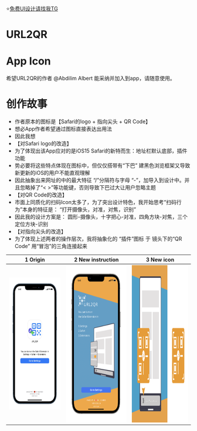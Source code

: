 ⭐️[免费UI设计请找我TG](https://t.me/iFreeUI)


# URL2QR

# App Icon
希望URL2QR的作者 @Abdilim Albert 能采纳并加入到app，请随意使用。

# 创作故事
* 作者原本的图标是【Safari的logo + 指向尖头 + QR Code】
* 想必App作者希望通过图标直接表达出用法
* 因此我想
* 【对Safari logo的改造】
* 为了体现出该App应对的是iOS15 Safari的新特而生：地址栏默认底部，插件功能
* 势必要将这些特点体现在图标中，但仅仅搭带有“下巴” 建黑色浏览框架又导致新更新的iOS的用户不能直观理解
* 因此抽象出来网址的中的最大特征 “/”分隔符与字母 “-”，加导入到设计中。并且忽略掉了“< >”等功能键，否则导致下巴过大让用户忽略主题
* 【对QR Code的改造】
* 市面上同质化的扫码Icon太多了，为了突出设计特色，我开始思考“扫码行为”本身的特征是： “打开摄像头，对准，对焦，识别”
* 因此我的设计方案是： 圆形-摄像头，十字把心-对准，四角方块-对焦，三个定位方块-识别
* 【对指向尖头的改造】
* 为了体现上述两者的操作层次，我将抽象化的 “插件”图标 于 镜头下的“QR Code” 用“冒泡”的三角连接起来


|  1 Origin   | 2 New instruction | 3 New icon | 
|  ----  | ----  |  ----  | 
|<img src="https://github.com/RainyMoment/URL2QR/blob/main/URL2QR%201.0%20-%20Instruction.JPEG"  width="180" height="360"/>|<img src="https://github.com/RainyMoment/URL2QR/blob/main/URL2QR 2.0 - Instruction.svg"  width="200" height="430"/>|<img src="https://github.com/RainyMoment/URL2QR/blob/main/URL2QR 2.0 - App iCon + Ex iCon.svg" width="200" height="430"/>|


